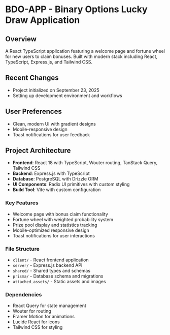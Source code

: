 # BDO-APP - Binary Options Lucky Draw Application

## Overview
A React TypeScript application featuring a welcome page and fortune wheel for new users to claim bonuses. Built with modern stack including React, TypeScript, Express.js, and Tailwind CSS.

## Recent Changes
- Project initialized on September 23, 2025
- Setting up development environment and workflows

## User Preferences
- Clean, modern UI with gradient designs
- Mobile-responsive design
- Toast notifications for user feedback

## Project Architecture
- **Frontend**: React 18 with TypeScript, Wouter routing, TanStack Query, Tailwind CSS
- **Backend**: Express.js with TypeScript
- **Database**: PostgreSQL with Drizzle ORM
- **UI Components**: Radix UI primitives with custom styling
- **Build Tool**: Vite with custom configuration

### Key Features
- Welcome page with bonus claim functionality
- Fortune wheel with weighted probability system
- Prize pool display and statistics tracking
- Mobile-optimized responsive design
- Toast notifications for user interactions

### File Structure
- `client/` - React frontend application
- `server/` - Express.js backend API
- `shared/` - Shared types and schemas
- `prisma/` - Database schema and migrations
- `attached_assets/` - Static assets and images

### Dependencies
- React Query for state management
- Wouter for routing
- Framer Motion for animations
- Lucide React for icons
- Tailwind CSS for styling